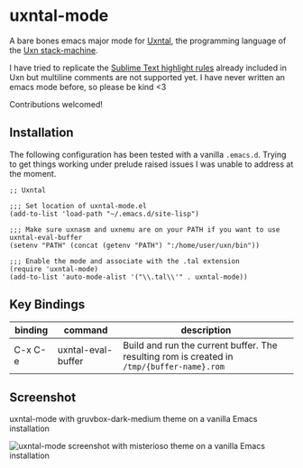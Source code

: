 # uxntal-mode

A bare bones emacs major mode for [Uxntal](https://wiki.xxiivv.com/site/uxntal.html), the programming language of the [Uxn stack-machine](https://wiki.xxiivv.com/site/uxn.html).

I have tried to replicate the [Sublime Text highlight rules](https://git.sr.ht/~rabbits/uxn/tree/master/item/etc/tal.sublime-syntax) already included in Uxn but multiline comments are not supported yet. I have never written an emacs mode before, so please be kind <3

Contributions welcomed!

## Installation

The following configuration has been tested with a vanilla `.emacs.d`. Trying to get things working under prelude raised issues I was unable to address at the moment. 

```elisp
;; Uxntal

;;; Set location of uxntal-mode.el
(add-to-list 'load-path "~/.emacs.d/site-lisp")

;;; Make sure uxnasm and uxnemu are on your PATH if you want to use uxntal-eval-buffer
(setenv "PATH" (concat (getenv "PATH") ":/home/user/uxn/bin"))

;;; Enable the mode and associate with the .tal extension 
(require 'uxntal-mode)
(add-to-list 'auto-mode-alist '("\\.tal\\'" . uxntal-mode))
```
## Key Bindings

|binding|command|description|
|-|-|-|
|C-x C-e| uxntal-eval-buffer|Build and run the current buffer. The resulting rom is created in `/tmp/{buffer-name}.rom`|

## Screenshot

uxntal-mode with gruvbox-dark-medium theme on a vanilla Emacs installation

![uxntal-mode screenshot with misterioso theme on a vanilla Emacs installation](uxntal-mode.png)
